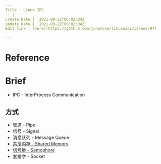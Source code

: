 ```yaml
---
Title | Linux IPC
-- | --
Create Date | `2021-09-22T06:02:04Z`
Update Date | `2021-09-22T06:02:04Z`
Edit link | [here](https://github.com/junxnone/linuxwiki/issues/97)

---
```

# Reference

# Brief
- IPC - InterProcess Communication

## 方式

- 管道 - Pipe
- 信号 - Signal
- 消息队列 - Message Queue
- [共享内存 - Shared Memory](./Linux_Shared_Memory)
- [信号量 - Semophore](./Linux_Semaphore)
- 套接字 - Socket

